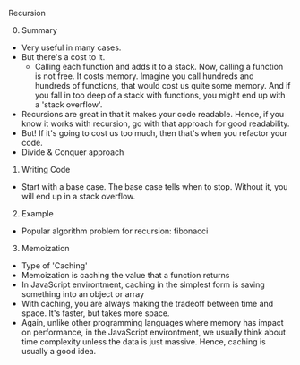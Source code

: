 Recursion

0. Summary
- Very useful in many cases.
- But there's a cost to it.
  - Calling each function and adds it to a stack. Now, calling a function is not free. It costs memory. Imagine you call hundreds and hundreds of functions, that would cost us quite some memory. And if you fall in too deep of a stack with functions, you might end up with a 'stack overflow'.
- Recursions are great in that it makes your code readable. Hence, if you know it works with recursion, go with that approach for good readability. 
- But! If it's going to cost us too much, then that's when you refactor your code. 
- Divide & Conquer approach

1. Writing Code
- Start with a base case. The base case tells when to stop. Without it, you will end up in a stack overflow.

2. Example
- Popular algorithm problem for recursion: fibonacci 

3. Memoization
- Type of 'Caching'
- Memoization is caching the value that a function returns
- In JavaScript environtment, caching in the simplest form is saving something into an object or array
- With caching, you are always making the tradeoff between time and space. It's faster, but takes more space.
- Again, unlike other programming languages where memory has impact on performance, in the JavaScript environtment, we usually think about time complexity unless the data is just massive. Hence, caching is usually a good idea.